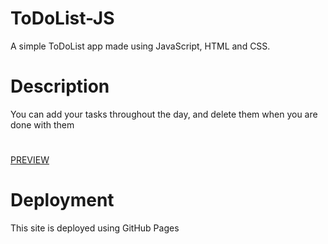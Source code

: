 # ToDoList-JS
A simple ToDoList app made using JavaScript, HTML and CSS.
# Description
You can add your tasks throughout the day, and delete them when you are done with them
#
[PREVIEW](https://samedskulj.github.io/ToDoList-JS/)

# Deployment

This site is deployed using GitHub Pages

